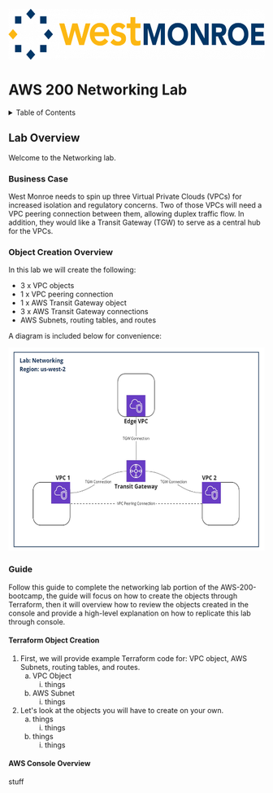 <!-- PROJECT LOGO -->
<br />
<div align="left">
  <a href="https://github.com/Benwagrez/AWS-200-Bootcamp/">
    <img src="../Setup/images/wmlogo.png" alt="Logo" width="540" height="100">
  </a>
</div>
<h1> AWS 200 Networking Lab </h1>

<!-- TABLE OF CONTENTS -->
<details>
  <summary>Table of Contents</summary>
  <ol>
    <li>
      <a href="#lab-overview">Lab Overview</a>
      <ul>
        <li><a href="#business-case">Business Case</a></li>
        <li><a href="#object-creation-overview">Object Creation Overview</a></li>
        <li><a href="#guide">Guide</a>
        <ul>
          <li><a href="#terraform-object-creation">Terraform Object Creation</a></li>
          <li><a href="#aws-console-overview">AWS Console Overview</a></li>
        </ul>
        </li>
      </ul>
    </li>
  </ol>
</details>

## Lab Overview

Welcome to the Networking lab. 

### Business Case
West Monroe needs to spin up three Virtual Private Clouds (VPCs) for increased isolation and regulatory concerns. Two of those VPCs will need a VPC peering connection between them, allowing duplex traffic flow. In addition, they would like a Transit Gateway (TGW) to serve as a central hub for the VPCs.

### Object Creation Overview

In this lab we will create the following:
* 3 x VPC objects
* 1 x VPC peering connection
* 1 x AWS Transit Gateway object
* 3 x AWS Transit Gateway connections
* AWS Subnets, routing tables, and routes

A diagram is included below for convenience:
<div align="center">
<img src="../Setup/images/NetLabDiagram.jpg" alt="Logo" width="600" height="400">
</div>

### Guide

Follow this guide to complete the networking lab portion of the AWS-200-bootcamp, the guide will focus on how to create the objects through Terraform, then it will overview how to review the objects created in the console and provide a high-level explanation on how to replicate this lab through console.

#### Terraform Object Creation

<ol>
  <li>
    First, we will provide example Terraform code for: VPC object, AWS Subnets, routing tables, and routes.
    <ol type="a">
      <li>
        VPC Object
        <ol type ="i">
          <li>
            things
          </li>
        </ol>
      </li>
      <li>
        AWS Subnet
        <ol type ="i">
          <li>
            things
          </li>
        </ol>
      </li>
    </ol>
  </li>
  <li>
    Let's look at the objects you will have to create on your own.
    <ol type="a">
      <li>
        things
        <ol type ="i">
          <li>
            things
          </li>
        </ol>
      </li>
      <li>
        things
        <ol type ="i">
          <li>
            things
          </li>
        </ol>
      </li>
    </ol>
  </li>
</ol>

#### AWS Console Overview

stuff
<!-- make sure your console view is on the correct region as well

Initialise the configuration
terraform init -input=false
terraform fmt
terraform validate
Plan and deploy
terraform plan -input=false -var=hostname=geekbench -var=plan=5USD -out=tfplan
terraform apply tfplan

Terraform will run the above script to benchmark the server
Find your results in the Terraform output

 Once finished, destroy the server
terraform plan -destroy -out=tfdestroy
terraform apply tfdestroy

talk about IPAM addressing for VPCs
talk about availability zones/regions

Set variable values in tfvars -->